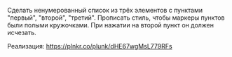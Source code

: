 Сделать ненумерованный список из трёх элементов с пунктами "первый", "второй", "третий". Прописать стиль, чтобы маркеры пунктов были полыми кружочками. При нажатии на второй пункт он должен исчезать.

Реализация:
https://plnkr.co/plunk/dHE67wgMsL779RFs
